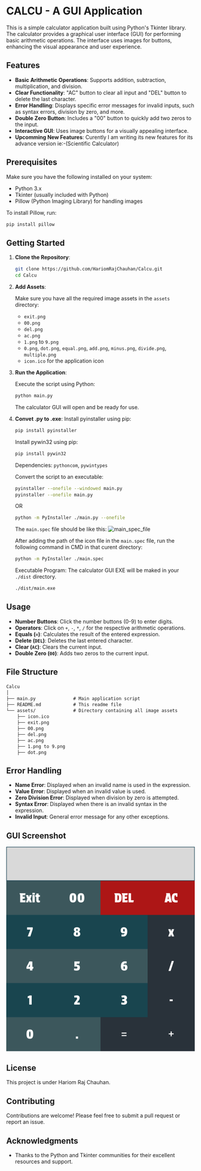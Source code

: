 # CALCU - A GUI Application

This is a simple calculator application built using Python's Tkinter library. The calculator provides a graphical user interface (GUI) for performing basic arithmetic operations. The interface uses images for buttons, enhancing the visual appearance and user experience.

## Features

- **Basic Arithmetic Operations**: Supports addition, subtraction, multiplication, and division.
- **Clear Functionality**: "AC" button to clear all input and "DEL" button to delete the last character.
- **Error Handling**: Displays specific error messages for invalid inputs, such as syntax errors, division by zero, and more.
- **Double Zero Button**: Includes a "00" button to quickly add two zeros to the input.
- **Interactive GUI**: Uses image buttons for a visually appealing interface.
- **Upcomming New Features**: Curently I am writing its new features for its advance version ie:-(Scientific Calculator)

## Prerequisites

Make sure you have the following installed on your system:

- Python 3.x
- Tkinter (usually included with Python)
- Pillow (Python Imaging Library) for handling images

To install Pillow, run:

```bash
pip install pillow
```

## Getting Started

1. **Clone the Repository**:

   ```bash
   git clone https://github.com/HariomRajChauhan/Calcu.git
   cd Calcu
   ```

2. **Add Assets**:

   Make sure you have all the required image assets in the `assets` directory:
   - `exit.png`
   - `00.png`
   - `del.png`
   - `ac.png`
   - `1.png` to `9.png`
   - `0.png`, `dot.png`, `equal.png`, `add.png`, `minus.png`, `divide.png`, `multiple.png`
   - `icon.ico` for the application icon

3. **Run the Application**:

   Execute the script using Python:

   ```bash
   python main.py
   ```

   The calculator GUI will open and be ready for use.

4. **Convet .py to .exe**:
   Install pyinstaller using pip:

   ```bash
   pip install pyinstaller
   ```

   Install pywin32 using pip:

   ```bash
   pip install pywin32
   ```

   Dependencies: `pythoncom`, `pywintypes`

   Convert the script to an executable:

   ```bash
   pyinstaller --onefile --windowed main.py
   pyinstaller --onefile main.py
   ```

   OR

   ```bash
   python -m PyInstaller ./main.py --onefile
   ```

   The `main.spec` file should be like this:
   ![main_spec_file](main.spec)

   After adding the path of the icon file in the `main.spec` file, run the following command in CMD in that curent directory:

   ```bash
   python -m PyInstaller ./main.spec
   ```

   Executable Program:
   The calculator GUI EXE will be maked in your `./dist` directory.

   ```bash
   ./dist/main.exe
   ```

## Usage

- **Number Buttons**: Click the number buttons (0-9) to enter digits.
- **Operators**: Click on `+`, `-`, `*`, `/` for the respective arithmetic operations.
- **Equals (`=`)**: Calculates the result of the entered expression.
- **Delete (`DEL`)**: Deletes the last entered character.
- **Clear (`AC`)**: Clears the current input.
- **Double Zero (`00`)**: Adds two zeros to the current input.

## File Structure

```plaintext
Calcu
│
├── main.py              # Main application script
├── README.md            # This readme file
└── assets/              # Directory containing all image assets
    ├── icon.ico
    ├── exit.png
    ├── 00.png
    ├── del.png
    ├── ac.png
    ├── 1.png to 9.png
    ├── dot.png
```

## Error Handling

- **Name Error**: Displayed when an invalid name is used in the expression.
- **Value Error**: Displayed when an invalid value is used.
- **Zero Division Error**: Displayed when division by zero is attempted.
- **Syntax Error**: Displayed when there is an invalid syntax in the expression.
- **Invalid Input**: General error message for any other exceptions.

## GUI Screenshot

![GUI_screenshot](assets/CAlculator.png)

## License

This project is under Hariom Raj Chauhan.

## Contributing

Contributions are welcome! Please feel free to submit a pull request or report an issue.

## Acknowledgments

- Thanks to the Python and Tkinter communities for their excellent resources and support.
